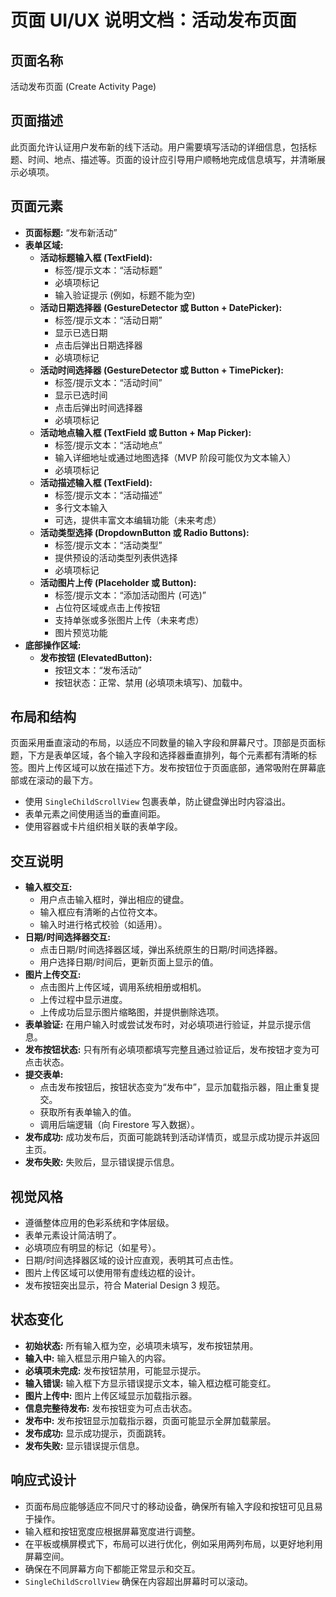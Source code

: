 # 页面 UI/UX 说明文档：活动发布页面

## 页面名称

活动发布页面 (Create Activity Page)

## 页面描述

此页面允许认证用户发布新的线下活动。用户需要填写活动的详细信息，包括标题、时间、地点、描述等。页面的设计应引导用户顺畅地完成信息填写，并清晰展示必填项。

## 页面元素

*   **页面标题:** “发布新活动”
*   **表单区域:**
    *   **活动标题输入框 (TextField):**
        *   标签/提示文本：“活动标题”
        *   必填项标记
        *   输入验证提示 (例如，标题不能为空)
    *   **活动日期选择器 (GestureDetector 或 Button + DatePicker):**
        *   标签/提示文本：“活动日期”
        *   显示已选日期
        *   点击后弹出日期选择器
        *   必填项标记
    *   **活动时间选择器 (GestureDetector 或 Button + TimePicker):**
        *   标签/提示文本：“活动时间”
        *   显示已选时间
        *   点击后弹出时间选择器
        *   必填项标记
    *   **活动地点输入框 (TextField 或 Button + Map Picker):**
        *   标签/提示文本：“活动地点”
        *   输入详细地址或通过地图选择（MVP 阶段可能仅为文本输入）
        *   必填项标记
    *   **活动描述输入框 (TextField):**
        *   标签/提示文本：“活动描述”
        *   多行文本输入
        *   可选，提供丰富文本编辑功能（未来考虑）
    *   **活动类型选择 (DropdownButton 或 Radio Buttons):**
        *   标签/提示文本：“活动类型”
        *   提供预设的活动类型列表供选择
        *   必填项标记
    *   **活动图片上传 (Placeholder 或 Button):**
        *   标签/提示文本：“添加活动图片 (可选)”
        *   占位符区域或点击上传按钮
        *   支持单张或多张图片上传（未来考虑）
        *   图片预览功能
*   **底部操作区域:**
    *   **发布按钮 (ElevatedButton):**
        *   按钮文本：“发布活动”
        *   按钮状态：正常、禁用 (必填项未填写)、加载中。

## 布局和结构

页面采用垂直滚动的布局，以适应不同数量的输入字段和屏幕尺寸。顶部是页面标题，下方是表单区域，各个输入字段和选择器垂直排列，每个元素都有清晰的标签。图片上传区域可以放在描述下方。发布按钮位于页面底部，通常吸附在屏幕底部或在滚动的最下方。

*   使用 `SingleChildScrollView` 包裹表单，防止键盘弹出时内容溢出。
*   表单元素之间使用适当的垂直间距。
*   使用容器或卡片组织相关联的表单字段。

## 交互说明

*   **输入框交互:**
    *   用户点击输入框时，弹出相应的键盘。
    *   输入框应有清晰的占位符文本。
    *   输入时进行格式校验（如适用）。
*   **日期/时间选择器交互:**
    *   点击日期/时间选择器区域，弹出系统原生的日期/时间选择器。
    *   用户选择日期/时间后，更新页面上显示的值。
*   **图片上传交互:**
    *   点击图片上传区域，调用系统相册或相机。
    *   上传过程中显示进度。
    *   上传成功后显示图片缩略图，并提供删除选项。
*   **表单验证:** 在用户输入时或尝试发布时，对必填项进行验证，并显示提示信息。
*   **发布按钮状态:** 只有所有必填项都填写完整且通过验证后，发布按钮才变为可点击状态。
*   **提交表单:**
    *   点击发布按钮后，按钮状态变为“发布中”，显示加载指示器，阻止重复提交。
    *   获取所有表单输入的值。
    *   调用后端逻辑（向 Firestore 写入数据）。
*   **发布成功:** 成功发布后，页面可能跳转到活动详情页，或显示成功提示并返回主页。
*   **发布失败:** 失败后，显示错误提示信息。

## 视觉风格

*   遵循整体应用的色彩系统和字体层级。
*   表单元素设计简洁明了。
*   必填项应有明显的标记（如星号）。
*   日期/时间选择器区域的设计应直观，表明其可点击性。
*   图片上传区域可以使用带有虚线边框的设计。
*   发布按钮突出显示，符合 Material Design 3 规范。

## 状态变化

*   **初始状态:** 所有输入框为空，必填项未填写，发布按钮禁用。
*   **输入中:** 输入框显示用户输入的内容。
*   **必填项未完成:** 发布按钮禁用，可能显示提示。
*   **输入错误:** 输入框下方显示错误提示文本，输入框边框可能变红。
*   **图片上传中:** 图片上传区域显示加载指示器。
*   **信息完整待发布:** 发布按钮变为可点击状态。
*   **发布中:** 发布按钮显示加载指示器，页面可能显示全屏加载蒙层。
*   **发布成功:** 显示成功提示，页面跳转。
*   **发布失败:** 显示错误提示信息。

## 响应式设计

*   页面布局应能够适应不同尺寸的移动设备，确保所有输入字段和按钮可见且易于操作。
*   输入框和按钮宽度应根据屏幕宽度进行调整。
*   在平板或横屏模式下，布局可以进行优化，例如采用两列布局，以更好地利用屏幕空间。
*   确保在不同屏幕方向下都能正常显示和交互。
*   `SingleChildScrollView` 确保在内容超出屏幕时可以滚动。